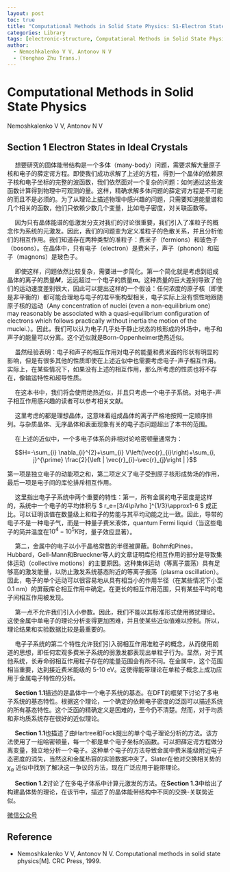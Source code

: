 ```yaml
---
layout: post
toc: true
title: "Computational Methods in Solid State Physics: S1-Electron States in Ideal Crystals-0"
categories: Library
tags: [electronic-structure, Computational Methods in Solid State Physics]
author:
  - Nemoshkalenko V V, Antonov N V
  - (Yonghao Zhu Trans.)
---
```




# Computational Methods in Solid State Physics

Nemoshkalenko V V, Antonov N V

## Section 1 Electron States in Ideal Crystals

&emsp; 想要研究的固体能带结构是一个多体（many-body）问题，需要求解大量原子核和电子的薛定谔方程。即使我们成功求解了上述的方程，得到一个晶体的依赖原子核和电子坐标的完整的波函数，我们依然面对一个复杂的问题：如何通过这些波函数计算得到物理中可观测的量。这样，精确求解多体问题的薛定谔方程是不可能的而且不是必须的。为了从理论上描述物理中感兴趣的问题，只需要知道能量谱和几个相关的函数，他们只依赖少数几个变量，比如电子密度，对关联函数等。

&emsp; 因为只有晶体能谱的低激发分支对我们的讨论很重要，我们引入了准粒子的概念作为系统的元激发。因此，我们的问题变为定义准粒子的色散关系，并且分析他们的相互作用。我们知道存在两种类型的准粒子：费米子（fermions）和玻色子（bosons）。在晶体中，只有电子（electron）是费米子，声子（phonon）和磁子（magnons）是玻色子。

&emsp; 即使这样，问题依然比较复杂，需要进一步简化。第一个简化就是考虑到组成晶体的离子的质量***M***，远远超过一个电子的质量***m***。这种质量的巨大差别导致了他们的运动速度差别很大，因此可以提出这样的一个假设：任何浓度的原子核（即使是非平衡的）都可能合理地与电子的准平衡构型相关，电子实际上没有惯性地跟随原子核的运动（Any concentration of nuclei (even a non-equilibrium one) may reasonably be associated with a quasi-equilibrium configuration of electrons which follows practically without inertia the motion of the muclei.）。因此，我们可以认为电子几乎处于静止状态的核形成的外场中，电子和声子的能量可以分离。这个近似就是Born-Oppenheimer绝热近似。

&emsp; 虽然经验表明：电子和声子的相互作用对电子的能量和费米面的形状有明显的影响，但是有很多其他的性质即使在上述近似中也需要考虑电子-声子相互作用。实际上，在某些情况下，如果没有上述的相互作用，那么所考虑的性质也将不存在，像输运特性和超导性质。

&emsp; 在这本书中，我们将会使用绝热近似，并且只考虑一个电子子系统。对电子-声子相互作用感兴趣的读者可以参考相关文献。

&emsp; 这里考虑的都是理想晶体，这意味着组成晶体的离子严格地按照一定顺序排列。与杂质晶体、无序晶体和表面现象有关的电子态问题超出了本书的范围。

&emsp; 在上述的近似中，一个多电子体系的非相对论哈密顿量通常为：

$$H=-\sum_{i} \nabla_{i}^{2}+\sum_{i} V\left(\vec{r}_{i}\right)+\sum_{i, j}^{\prime} \frac{2}{\left | \vec{r}_{i}-\vec{r}_{j}\right | }$$

第一项是独立电子的动能项之和，第二项定义了电子受到原子核形成势场的作用，最后一项是电子间的库伦排斥相互作用。

&emsp; 这里指出电子子系统中两个重要的特性：第一，所有金属的电子密度是这样的，系统中一个电子的平均体积与 $ r_e=[3/4\pi\rho ]^{1/3}\approx1-6 $  成正比。可以证明该值在数量级上和粒子的势能与其平均动能之比一致。因此，导带的电子不是一种电子气，而是一种量子费米液体，quantum Fermi liquid（当这些电子的简并温度在$10^{4}-10^{5} K$时，量子效应显著）。

&emsp; 第二，金属中的电子以小于晶格常数的半径被屏蔽。Bohm和Pines，Hubbard，Gell-Mann和Brueckner等人的文章证明库伦相互作用的部分是导致集体运动（collective motions）的主要原因。这种集体运动（等离子震荡）具有足够高的激发能量，以防止激发系统基态附近的等离子振荡（plasma oscillation）。因此，电子的单个运动可以很容易地从具有相当小的作用半径（在某些情况下小至 0.1 nm）的屏蔽库仑相互作用中确定。在更长的相互作用范围，只有某些平均的电子间相互作用被发现。

&emsp; 第一点不允许我们引入小参数。因此，我们不能以其标准形式使用微扰理论。这使金属中单电子的理论分析变得更加困难，并且使某些近似值难以控制。所以，理论结果和实验数据比较是最重要的。

&emsp; 电子子系统的第二个特性允许我们引入弱相互作用准粒子的概念，从而使用朗道的思想，即任何宏观多费米子系统的弱激发都表现出单粒子行为。显然，对于其他系统，长寿命弱相互作用粒子存在的能量范围会有所不同。在金属中，这个范围相当重要，达到接近费米能级的 5-10 eV。这使得能带理论在单粒子概念上成功应用于金属电子特性的分析。

&emsp; **Section 1.1**描述的是晶体中一个电子系统的基态。在DFT的框架下讨论了多电子系统的基态特性。根据这个理论，一个确定的依赖电子密度的泛函可以描述系统的所有基态特性。这个泛函的精确定义是困难的，至今仍不清楚。然而，对于均质和非均质系统存在很好的近似理论。

&emsp; **Section 1.1**也描述了由Hartree和Fock提出的单个电子理论分析的方法。该方法使用了一组哈密顿量，每一个都是单个电子坐标的函数。可以把薛定谔方程做分离变量，独立地分析一个电子。这种单个电子的方法导致金属中费米能级附近电子态密度的消失，当然这和金属热容的实验数据冲突了。Slater在他对交换相关势的$\chi_\alpha$ 近似中找到了解决这一争议的方法，现在广泛应用于能带理论。

&emsp; **Section 1.2**讨论了在多电子体系中计算元激发的方法。在**Section 1.3**中给出了构建晶体势的理论，在该节中，描述了的晶体能带结构中不同的交换-关联势近似。


[微信公众号](https://mp.weixin.qq.com/s/E6zgkWl8lhHqnegQU5sgEQ "Computational Methods in Solid State Physics: Section 1 Electron States in Ideal Crystals")

## Reference
- Nemoshkalenko V V, Antonov N V. Computational methods in solid state physics[M]. CRC Press, 1999.
  